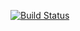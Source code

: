 [![Build Status](https://app.travis-ci.com/sp010412/ElectricityTopupTricks.svg?branch=main)](https://app.travis-ci.com/sp010412/ElectricityTopupTricks)